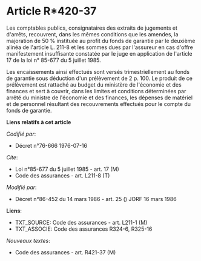 # Article R*420-37

Les comptables publics, consignataires des extraits de jugements et d'arrêts, recouvrent, dans les mêmes conditions que les
amendes, la majoration de 50 % instituée au profit du fonds de garantie par le deuxième alinéa de l'article L. 211-8 et les
sommes dues par l'assureur en cas d'offre manifestement insuffisante constatée par le juge en application de l'article 17 de
la loi n° 85-677 du 5 juillet 1985.

Les encaissements ainsi effectués sont versés trimestriellement au fonds de garantie sous déduction d'un prélèvement de 2 p.
100. Le produit de ce prélèvement est rattaché au budget du ministère de l'économie et des finances et sert à couvrir, dans
les limites et conditions déterminées par arrêté du ministre de l'économie et des finances, les dépenses de matériel et de
personnel résultant des recouvrements effectués pour le compte du fonds de garantie.

**Liens relatifs à cet article**

_Codifié par_:

  - Décret n°76-666 1976-07-16

_Cite_:

  - Loi n°85-677 du 5 juillet 1985 - art. 17 (M)
  - Code des assurances - art. L211-8 (T)

_Modifié par_:

  - Décret n°86-452 du 14 mars 1986 - art. 25 () JORF 16 mars 1986

**Liens**:

  - TXT_SOURCE: Code des assurances - art. L211-1 (M)
  - TXT_ASSOCIE: Code des assurances R324-6, R325-16

_Nouveaux textes_:

  - Code des assurances - art. R421-37 (M)
